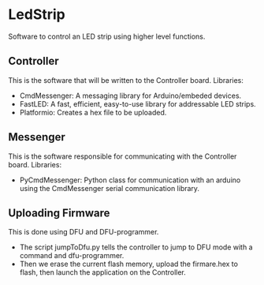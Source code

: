 # LedStrip
Software to control an LED strip using higher level functions.

## Controller
This is the software that will be written to the Controller board.
Libraries:
- CmdMessenger: A messaging library for Arduino/embeded devices.
- FastLED: A fast, efficient, easy-to-use library for addressable LED strips.
- Platformio: Creates a hex file to be uploaded.

## Messenger
This is the software responsible for communicating with the Controller board.
Libraries:
- PyCmdMessenger: Python class for communication with an arduino using the CmdMessenger serial communication library.

## Uploading Firmware
This is done using DFU and DFU-programmer.
- The script jumpToDfu.py tells the controller to jump to DFU mode with a command and dfu-programmer.
- Then we erase the current flash memory, upload the firmare.hex to flash, then launch the application on the Controller.
